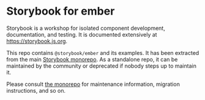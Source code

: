 # Storybook for ember

Storybook is a workshop for isolated component development, documentation, and testing. It is documented extensively at https://storybook.js.org.

This repo contains `@storybook/ember` and its examples. It has been extracted from the main [Storybook monorepo](https://github.com/storybookjs/storybook).
As a standalone repo, it can be maintained by the community or deprecated if nobody steps up to maintain it.

Please consult [the monorepo](https://github.com/storybookjs/storybook) for maintenance information, migration instructions, and so on.